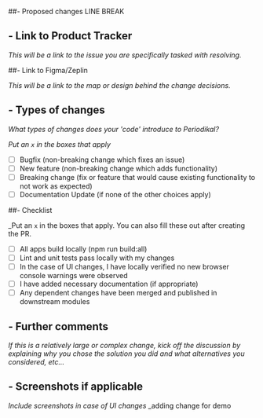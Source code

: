 ##- Proposed changes
LINE BREAK

## - Link to Product Tracker
 *This will be a link to the issue you are specifically tasked with resolving.*

##- Link to Figma/Zeplin

 *This will be a link to the map or design behind the change decisions.*

## - Types of changes

 *What types of changes does your 'code' introduce to Periodikal?*

_Put an `x` in the boxes that apply_

- [ ] Bugfix (non-breaking change which fixes an issue)
- [ ] New feature (non-breaking change which adds functionality)
- [ ] Breaking change (fix or feature that would cause existing functionality to not work as expected)
- [ ] Documentation Update (if none of the other choices apply)

##- Checklist

_Put an `x` in the boxes that apply. You can also fill these out after creating the PR.

- [ ] All apps build locally (npm run build:all)
- [ ] Lint and unit tests pass locally with my changes
- [ ] In the case of UI changes, I have locally verified no new browser console warnings were observed
- [ ] I have added necessary documentation (if appropriate)
- [ ] Any dependent changes have been merged and published in downstream modules

## - Further comments

 *If this is a relatively large or complex change, kick off the discussion by explaining why you chose the solution you did and what alternatives you considered, etc...*

## - Screenshots if applicable

 *Include screenshots in case of UI changes*
_adding change for demo
